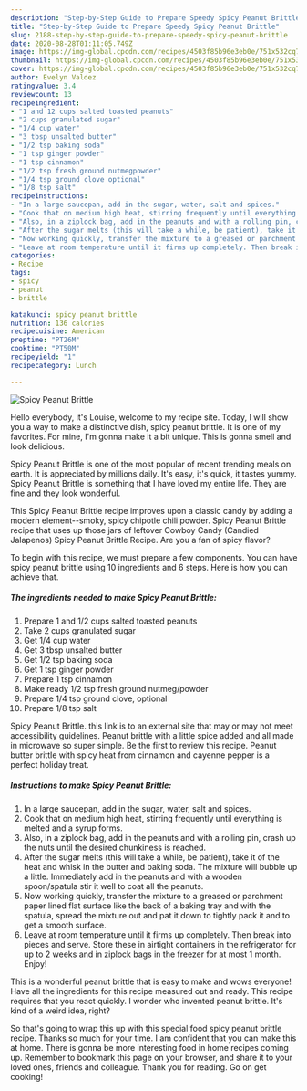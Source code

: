 ```yaml
---
description: "Step-by-Step Guide to Prepare Speedy Spicy Peanut Brittle"
title: "Step-by-Step Guide to Prepare Speedy Spicy Peanut Brittle"
slug: 2188-step-by-step-guide-to-prepare-speedy-spicy-peanut-brittle
date: 2020-08-28T01:11:05.749Z
image: https://img-global.cpcdn.com/recipes/4503f85b96e3eb0e/751x532cq70/spicy-peanut-brittle-recipe-main-photo.jpg
thumbnail: https://img-global.cpcdn.com/recipes/4503f85b96e3eb0e/751x532cq70/spicy-peanut-brittle-recipe-main-photo.jpg
cover: https://img-global.cpcdn.com/recipes/4503f85b96e3eb0e/751x532cq70/spicy-peanut-brittle-recipe-main-photo.jpg
author: Evelyn Valdez
ratingvalue: 3.4
reviewcount: 13
recipeingredient:
- "1 and 12 cups salted toasted peanuts"
- "2 cups granulated sugar"
- "1/4 cup water"
- "3 tbsp unsalted butter"
- "1/2 tsp baking soda"
- "1 tsp ginger powder"
- "1 tsp cinnamon"
- "1/2 tsp fresh ground nutmegpowder"
- "1/4 tsp ground clove optional"
- "1/8 tsp salt"
recipeinstructions:
- "In a large saucepan, add in the sugar, water, salt and spices."
- "Cook that on medium high heat, stirring frequently until everything is melted and a syrup forms."
- "Also, in a ziplock bag, add in the peanuts and with a rolling pin, crash up the nuts until the desired chunkiness is reached."
- "After the sugar melts (this will take a while, be patient), take it of the heat and whisk in the butter and baking soda. The mixture will bubble up a little. Immediately add in the peanuts and with a wooden spoon/spatula stir it well to coat all the peanuts."
- "Now working quickly, transfer the mixture to a greased or parchment paper lined flat surface like the back of a baking tray and with the spatula, spread the mixture out and pat it down to tightly pack it and to get a smooth surface."
- "Leave at room temperature until it firms up completely. Then break into pieces and serve. Store these in airtight containers in the refrigerator for up to 2 weeks and in ziplock bags in the freezer for at most 1 month. Enjoy!"
categories:
- Recipe
tags:
- spicy
- peanut
- brittle

katakunci: spicy peanut brittle 
nutrition: 136 calories
recipecuisine: American
preptime: "PT26M"
cooktime: "PT50M"
recipeyield: "1"
recipecategory: Lunch

---
```



![Spicy Peanut Brittle](https://img-global.cpcdn.com/recipes/4503f85b96e3eb0e/751x532cq70/spicy-peanut-brittle-recipe-main-photo.jpg)

Hello everybody, it's Louise, welcome to my recipe site. Today, I will show you a way to make a distinctive dish, spicy peanut brittle. It is one of my favorites. For mine, I'm gonna make it a bit unique. This is gonna smell and look delicious.

Spicy Peanut Brittle is one of the most popular of recent trending meals on earth. It is appreciated by millions daily. It's easy, it's quick, it tastes yummy. Spicy Peanut Brittle is something that I have loved my entire life. They are fine and they look wonderful.

This Spicy Peanut Brittle recipe improves upon a classic candy by adding a modern element--smoky, spicy chipotle chili powder. Spicy Peanut Brittle recipe that uses up those jars of leftover Cowboy Candy (Candied Jalapenos) Spicy Peanut Brittle Recipe. Are you a fan of spicy flavor?


To begin with this recipe, we must prepare a few components. You can have spicy peanut brittle using 10 ingredients and 6 steps. Here is how you can achieve that.

<!--inarticleads1-->

##### The ingredients needed to make Spicy Peanut Brittle:

1. Prepare 1 and 1/2 cups salted toasted peanuts
1. Take 2 cups granulated sugar
1. Get 1/4 cup water
1. Get 3 tbsp unsalted butter
1. Get 1/2 tsp baking soda
1. Get 1 tsp ginger powder
1. Prepare 1 tsp cinnamon
1. Make ready 1/2 tsp fresh ground nutmeg/powder
1. Prepare 1/4 tsp ground clove, optional
1. Prepare 1/8 tsp salt


Spicy Peanut Brittle. this link is to an external site that may or may not meet accessibility guidelines. Peanut brittle with a little spice added and all made in microwave so super simple. Be the first to review this recipe. Peanut butter brittle with spicy heat from cinnamon and cayenne pepper is a perfect holiday treat. 

<!--inarticleads2-->

##### Instructions to make Spicy Peanut Brittle:

1. In a large saucepan, add in the sugar, water, salt and spices.
1. Cook that on medium high heat, stirring frequently until everything is melted and a syrup forms.
1. Also, in a ziplock bag, add in the peanuts and with a rolling pin, crash up the nuts until the desired chunkiness is reached.
1. After the sugar melts (this will take a while, be patient), take it of the heat and whisk in the butter and baking soda. The mixture will bubble up a little. Immediately add in the peanuts and with a wooden spoon/spatula stir it well to coat all the peanuts.
1. Now working quickly, transfer the mixture to a greased or parchment paper lined flat surface like the back of a baking tray and with the spatula, spread the mixture out and pat it down to tightly pack it and to get a smooth surface.
1. Leave at room temperature until it firms up completely. Then break into pieces and serve. Store these in airtight containers in the refrigerator for up to 2 weeks and in ziplock bags in the freezer for at most 1 month. Enjoy!


This is a wonderful peanut brittle that is easy to make and wows everyone! Have all the ingredients for this recipe measured out and ready. This recipe requires that you react quickly. I wonder who invented peanut brittle. It&#39;s kind of a weird idea, right? 

So that's going to wrap this up with this special food spicy peanut brittle recipe. Thanks so much for your time. I am confident that you can make this at home. There is gonna be more interesting food in home recipes coming up. Remember to bookmark this page on your browser, and share it to your loved ones, friends and colleague. Thank you for reading. Go on get cooking!
